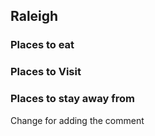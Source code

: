 ## Raleigh

### Places to eat
### Places to Visit
### Places to stay away from
Change for adding the comment
